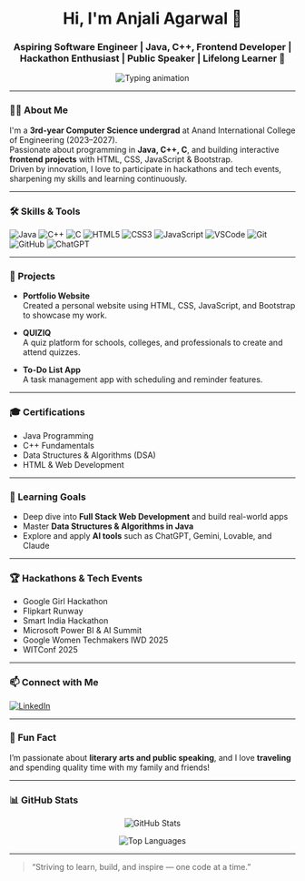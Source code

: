 
<!-- README.md -->

<h1 align="center">Hi, I'm Anjali Agarwal 👋</h1>
<h3 align="center">Aspiring Software Engineer | Java, C++, Frontend Developer | Hackathon Enthusiast | Public Speaker | Lifelong Learner 🚀</h3>

<p align="center">
  <img src="https://readme-typing-svg.herokuapp.com?font=Fira+Code&size=28&duration=3000&pause=1000&color=4A90E2&center=true&vCenter=true&width=600&height=40&lines=Tech+Enthusiast;Full+Stack+Web+Dev+Aspirant;AI+and+DSA+Learner" alt="Typing animation" />
</p>

---

### 👩‍💻 About Me

I'm a **3rd-year Computer Science undergrad** at Anand International College of Engineering (2023–2027).  
Passionate about programming in **Java, C++, C**, and building interactive **frontend projects** with HTML, CSS, JavaScript & Bootstrap.  
Driven by innovation, I love to participate in hackathons and tech events, sharpening my skills and learning continuously.

---

### 🛠️ Skills & Tools

![Java](https://img.shields.io/badge/Java-ED8B00?style=for-the-badge&logo=openjdk&logoColor=white)
![C++](https://img.shields.io/badge/C++-00599C?style=for-the-badge&logo=c%2B%2B&logoColor=white)
![C](https://img.shields.io/badge/C-00599C?style=for-the-badge&logo=c&logoColor=white)
![HTML5](https://img.shields.io/badge/HTML5-E34F26?style=for-the-badge&logo=html5&logoColor=white)
![CSS3](https://img.shields.io/badge/CSS3-1572B6?style=for-the-badge&logo=css3&logoColor=white)
![JavaScript](https://img.shields.io/badge/JavaScript-F7DF1E?style=for-the-badge&logo=javascript&logoColor=black)
![VSCode](https://img.shields.io/badge/VSCode-007ACC?style=for-the-badge&logo=visual-studio-code&logoColor=white)
![Git](https://img.shields.io/badge/Git-F05032?style=for-the-badge&logo=git&logoColor=white)
![GitHub](https://img.shields.io/badge/GitHub-181717?style=for-the-badge&logo=github&logoColor=white)
![ChatGPT](https://img.shields.io/badge/AI-ChatGPT-10a37f?style=for-the-badge&logo=openai&logoColor=white)

---

### 🚀 Projects

- **Portfolio Website**  
  Created a personal website using HTML, CSS, JavaScript, and Bootstrap to showcase my work.

- **QUIZIQ**  
  A quiz platform for schools, colleges, and professionals to create and attend quizzes.

- **To-Do List App**  
  A task management app with scheduling and reminder features.

---

### 🎓 Certifications

- Java Programming  
- C++ Fundamentals  
- Data Structures & Algorithms (DSA)  
- HTML & Web Development

---

### 🎯 Learning Goals

- Deep dive into **Full Stack Web Development** and build real-world apps  
- Master **Data Structures & Algorithms in Java**  
- Explore and apply **AI tools** such as ChatGPT, Gemini, Lovable, and Claude

---

### 🏆 Hackathons & Tech Events

- Google Girl Hackathon  
- Flipkart Runway  
- Smart India Hackathon  
- Microsoft Power BI & AI Summit  
- Google Women Techmakers IWD 2025  
- WITConf 2025  

---

### 📫 Connect with Me

[![LinkedIn](https://img.shields.io/badge/LinkedIn-0077B5?style=for-the-badge&logo=linkedin&logoColor=white)](https://www.linkedin.com/in/anjali230705/)

---

### 🎉 Fun Fact

I’m passionate about **literary arts and public speaking**, and I love **traveling** and spending quality time with my family and friends!

---

### 📊 GitHub Stats

<p align="center">
  <img src="https://github-readme-stats.vercel.app/api?username=anjali-codes2305&show_icons=true&theme=radical" alt="GitHub Stats" />
</p>

<p align="center">
  <img src="https://github-readme-stats.vercel.app/api/top-langs/?username=anjali-codes2305&layout=compact&theme=radical" alt="Top Languages" />
</p>


---

> “Striving to learn, build, and inspire — one code at a time.”





